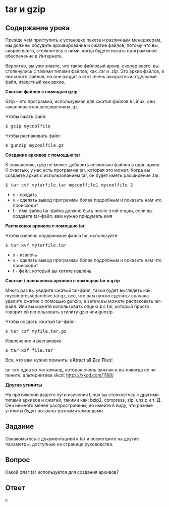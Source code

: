 # tar и gzip

## Содержание урока

Прежде чем приступить к установке пакета и различным менеджерам, мы должны обсудить архивирование и сжатие файлов, потому что вы, скорее всего, столкнетесь с ними, когда будете искать программное обеспечение в Интернете.

Вероятно, вы уже знаете, что такое файловый архив, скорее всего, вы столкнулись с такими типами файлов, как .rar и .zip. Это архив файлов, в них много файлов, но они входят в этот очень аккуратный отдельный файл, известный как архив.

<b>Сжатие файлов с помощью gzip</b>

Gzip - это программа, используемая для сжатия файлов в Linux, они заканчиваются расширением .gz.

Чтобы сжать файл:
<pre>$ gzip mycoolfile</pre>

Чтобы распаковать файл:
<pre>$ gunzip mycoolfile.gz</pre>

<b>Создание архивов с помощью tar</b>

К сожалению, gzip не может добавить несколько файлов в один архив. К счастью, у нас есть программа tar, которая это может. Когда вы создаете архив с использованием tar, он будет иметь расширение .tar.

<pre>$ tar cvf mytarfile.tar mycoolfile1 mycoolfile 2</pre>

<ul>
<li>c - создать</li>
<li>v - сделать вывод программы более подробным и показать нам что происходит</li>
<li>f - имя файла tar-файла должно быть после этой опции, если вы создаете tar-файл, вам нужно придумать имя</li>
</ul>

<b>Распаковка архивов с помощью tar</b>

Чтобы извлечь содержимое файла tar, используйте:

<pre>$ tar xvf mytarfile.tar</pre>

<ul>
<li>x - извлечь</li>
<li>v - сделать вывод программы более подробным и показать нам что происходит</li>
<li>f - файл, который вы хотите извлечь</li>
</ul>

<b>Сжатие / распаковка архивов с помощью tar и gzip</b>

Много раз вы увидите сжатый tar-файл, такой будет выглядеть как: mycompressedarchive.tar.gz, все, что вам нужно сделать: сначала удалите сжатие с помощью gunzip, а затем вы можете распаковать tar-файл. Или вы можете использовать опцию <b>z</b> с tar, который просто говорит ей использовать утилиту gzip или gunzip.

Чтобы создать сжатый tar-файл:
<pre>$ tar czf myfile.tar.gz</pre>

Извлечение и распаковка
<pre>$ tar xzf file.tar</pre>

Все, что вам нужно помнить: e<b>X</b>tract all <b>Z</b>ee <b>F</b>iles!

tar это одна из тех команд, которая очень важная и вы никогда ее не поните, альтернитива xkcd: <a href="https://xkcd.com/1168/">https://xkcd.com/1168/</a>

<b>Другие утилиты</b>

На протяжении вашего пути изучения Linux вы столкнетесь с другими типами архивов и сжатий, такими как: bzip2, compress, zip, unzip и т. Д. Они немного менее распространены, но имейте в виду, что разные утилиты будут вызваны разными командами.

## Задание

Ознакомьтесь с документацией к tar и посмотрите на другие параметры, доступные на странице руководства.

## Вопрос

Какой флаг tar используется для создания архивов?

## Ответ

c